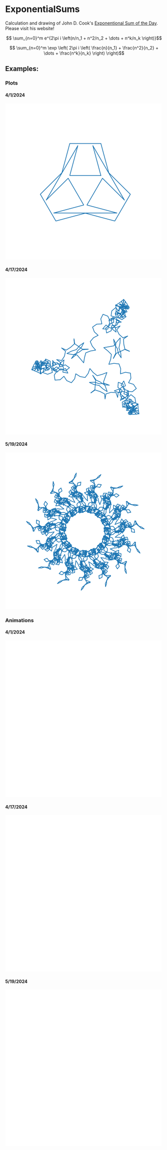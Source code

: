 # ExponentialSums
Calculation and drawing of John D. Cook's [Exponentional Sum of the Day](https://www.johndcook.com/expsum/). Please visit his website!

```math
    \sum_{n=0}^m
    e^{2\pi i \left(n/n_1 + n^2/n_2 + \dots + n^k/n_k \right)}
```
```math
    \sum_{n=0}^m
    \exp \left( 2\pi i \left( \frac{n}{n_1} + \frac{n^2}{n_2} + \dots + \frac{n^k}{n_k} \right)  \right)
```

## Examples: 

### Plots
#### 4/1/2024
![example](Days/24/04/4-1-24.png)
#### 4/17/2024
![example](Days/24/04/4-17-24.png)
#### 5/19/2024
![example](Days/24/05/5-19-24.png)

### Animations
#### 4/1/2024
![example](Days/24/04/4-1-24.gif)
#### 4/17/2024
![example](Days/24/04/4-17-24.gif)
#### 5/19/2024
![example](Days/24/05/5-19-24.gif)
